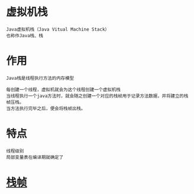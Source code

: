 

# 虚拟机栈


    Java虚拟机栈（Java Vitual Machine Stack）
    也称作Java栈、栈
  
# 作用

    Java栈是线程执行方法的内存模型

    每创建一个线程，虚拟机就会为这个线程创建一个虚拟机栈
    当线程执行一个java方法时，就会随之创建一个对应的栈帧用于记录方法数据，并将建立的栈帧压栈。
    当方法执行完毕之后，便会将栈帧出栈。
  
  
# 特点

    线程级别
    局部变量表在编译期就确定了


# [栈帧](https://github.com/RodJohn/JVM/blob/master/md/362_StackFrame.md)
